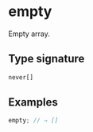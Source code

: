 # empty

Empty array.

## Type signature

<!-- prettier-ignore-start -->
```typescript
never[]
```
<!-- prettier-ignore-end -->

## Examples

<!-- prettier-ignore-start -->
```javascript
empty; // ⇒ []
```
<!-- prettier-ignore-end -->
